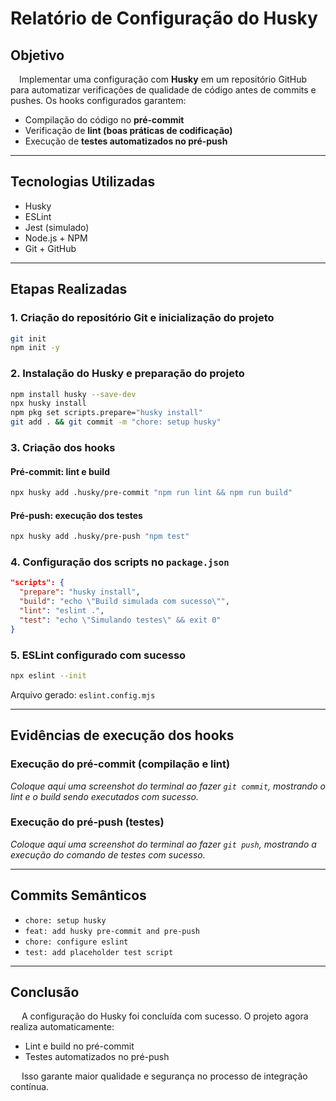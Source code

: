 # Relatório de Configuração do Husky

## Objetivo

&emsp;Implementar uma configuração com **Husky** em um repositório GitHub para automatizar verificações de qualidade de código antes de commits e pushes. Os hooks configurados garantem:

- Compilação do código no **pré-commit**
- Verificação de **lint (boas práticas de codificação)**
- Execução de **testes automatizados no pré-push**

---

## Tecnologias Utilizadas

- Husky
- ESLint
- Jest (simulado)
- Node.js + NPM
- Git + GitHub

---

## Etapas Realizadas

### 1. Criação do repositório Git e inicialização do projeto

```bash
git init
npm init -y
```

### 2. Instalação do Husky e preparação do projeto

```bash
npm install husky --save-dev
npx husky install
npm pkg set scripts.prepare="husky install"
git add . && git commit -m "chore: setup husky"
```

### 3. Criação dos hooks

#### Pré-commit: lint e build

```bash
npx husky add .husky/pre-commit "npm run lint && npm run build"
```

#### Pré-push: execução dos testes

```bash
npx husky add .husky/pre-push "npm test"
```

### 4. Configuração dos scripts no `package.json`

```json
"scripts": {
  "prepare": "husky install",
  "build": "echo \"Build simulada com sucesso\"",
  "lint": "eslint .",
  "test": "echo \"Simulando testes\" && exit 0"
}
```

### 5. ESLint configurado com sucesso

```bash
npx eslint --init
```

Arquivo gerado: `eslint.config.mjs`

---

## Evidências de execução dos hooks

### Execução do pré-commit (compilação e lint)

*Coloque aqui uma screenshot do terminal ao fazer `git commit`, mostrando o lint e o build sendo executados com sucesso.*

### Execução do pré-push (testes)

*Coloque aqui uma screenshot do terminal ao fazer `git push`, mostrando a execução do comando de testes com sucesso.*

---

## Commits Semânticos

- `chore: setup husky`
- `feat: add husky pre-commit and pre-push`
- `chore: configure eslint`
- `test: add placeholder test script`

---

## Conclusão

&emsp; A configuração do Husky foi concluída com sucesso. O projeto agora realiza automaticamente:

- Lint e build no pré-commit
- Testes automatizados no pré-push

&emsp; Isso garante maior qualidade e segurança no processo de integração contínua.